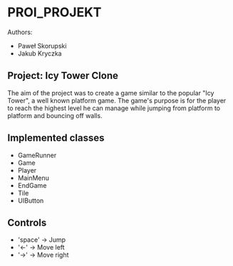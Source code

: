 # PROI_PROJEKT

Authors:
- Paweł Skorupski
- Jakub Kryczka

## Project: Icy Tower Clone

The aim of the project was to create a game similar to the popular "Icy Tower", a well known platform game.
The game's purpose is for the player to reach the highest level he can manage while jumping from platform to platform and bouncing off walls.

## Implemented classes

- GameRunner
- Game 
- Player
- MainMenu
- EndGame
- Tile
- UIButton

## Controls
- 'space' -> Jump
- '←' -> Move left
- '→' -> Move right